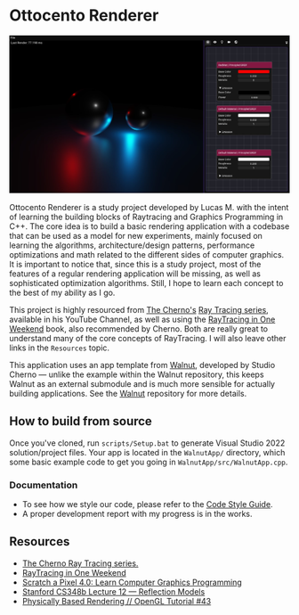 # Ottocento Renderer

![Ottocento Renderer](./doc/assets/img/Ottocento_Screenshot.jpg)

Ottocento Renderer is a study project developed by Lucas M. with the intent of learning the building blocks of Raytracing and Graphics Programming in C++. The core idea is to build a basic rendering application with a codebase that can be used as a model for new experiments, mainly focused on learning the algorithms, architecture/design patterns, performance optimizations and math related to the different sides of computer graphics. It is important to notice that, since this is a study project, most of the features of a regular rendering application will be missing, as well as sophisticated optimization algorithms. Still, I hope to learn each concept to the best of my ability as I go.

This project is highly resourced from [The Cherno's](https://www.youtube.com/@TheCherno) [Ray Tracing series](https://www.youtube.com/watch?v=gfW1Fhd9u9Q&list=PLlrATfBNZ98edc5GshdBtREv5asFW3yXl), available in his YouTube Channel, as well as using the [RayTracing in One Weekend](https://raytracing.github.io/) book, also recommended by Cherno. Both are really great to understand many of the core concepts of RayTracing. I will also leave other links in the `Resources` topic.

This application uses an app template from [Walnut](https://github.com/TheCherno/Walnut), developed by Studio Cherno — unlike the example within the Walnut repository, this keeps Walnut as an external submodule and is much more sensible for actually building applications. See the [Walnut](https://github.com/TheCherno/Walnut) repository for more details.

## How to build from source
Once you've cloned, run `scripts/Setup.bat` to generate Visual Studio 2022 solution/project files. Your app is located in the `WalnutApp/` directory, which some basic example code to get you going in `WalnutApp/src/WalnutApp.cpp`.

### Documentation
 - To see how we style our code, please refer to the [Code Style Guide](/doc/styleguide.md).
 - A proper development report with my progress is in the works.


## Resources
 - [The Cherno Ray Tracing series.](https://www.youtube.com/watch?v=gfW1Fhd9u9Q&list=PLlrATfBNZ98edc5GshdBtREv5asFW3yXl)
 - [RayTracing in One Weekend](https://raytracing.github.io/)
 - [Scratch a Pixel 4.0: Learn Computer Graphics Programming](https://www.scratchapixel.com/index.html)
 - [Stanford CS348b Lecture 12 — Reflection Models](https://graphics.stanford.edu/courses/cs348b-18-spring-content/lectures/12_reflection2/12_reflection2_slides.pdf)
 - [Physically Based Rendering // OpenGL Tutorial #43](https://www.youtube.com/watch?v=XK_p2MxGBQs)
